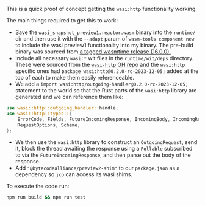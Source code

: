 This is a quick proof of concept getting the `wasi:http` functionality working.

The main things required to get this to work:

- Save the `wasi_snapshot_preview1.reactor.wasm` binary into the `runtime/` dir and then use it with the `--adapt` param of `wasm-tools component new` to include the wasi preview1 functionality into my binary. The pre-build binary was sourced from [a tagged wasmtime release (16.0.0).](https://github.com/bytecodealliance/wasmtime/releases/tag/v16.0.0)
- Include all necessary `wasi:*` wit files in the `runtime/wit/deps` directory. These were sourced from the [`wasi-http` GH repo](https://github.com/WebAssembly/wasi-http) and the `wasi:http` specific ones had `package wasi:http@0.2.0-rc-2023-12-05;` added at the top of each to make them easily referenceable.
- We add a `import wasi:http/outgoing-handler@0.2.0-rc-2023-12-05;` statement to the world so that the Rust parts of the `wasi:http` library are generated and we can reference them like:

```rust
use wasi::http::outgoing_handler::handle;
use wasi::http::types::{
    ErrorCode, Fields, FutureIncomingResponse, IncomingBody, IncomingResponse, OutgoingRequest,
    RequestOptions, Scheme,
};
```

- We then use the `wasi:http` library to construct an `OutgoingRequest`, send it, block the thread awaiting the response using a `Pollable` subscribed to via the `FutureIncomingResponse`, and then parse out the body of the response.
- Add `"@bytecodealliance/preview2-shim"` to our `package.json` as a dependency so `jco` can access its wasi shims.

To execute the code run:

```sh
npm run build && npm run test
```
